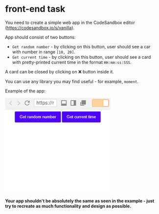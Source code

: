 # front-end task

You need to create a simple web app in the CodeSandbox editor (https://codesandbox.io/s/vanilla).

App should consist of two buttons: 
* `Get random number` - by clicking on this button, user should see a car with number in range `[10, 20]`.
* `Get current time` - by clicking on this button, user should see a card with pretty-printed current time in the format `HH:mm:ss:SSS`.

A card can be closed by clicking on ❌ button inside it.

You can use any library you may find useful - for example, `moment`.

Example of the app:

![](./assets/front-end-example.gif)

**Your app shouldn't be absolutely the same as seen in the example - just try to recreate as much functionality and design as possible.**